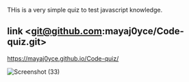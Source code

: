 THis is a very simple quiz to test javascript knowledge. 


link <git@github.com:mayaj0yce/Code-quiz.git>
--
https://mayaj0yce.github.io/Code-quiz/



![Screenshot (33)](https://github.com/mayaj0yce/Code-quiz/assets/129634010/3b2c1d7f-a77a-47f3-935b-9b23391e3532)



